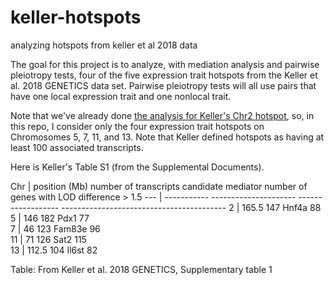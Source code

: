 # keller-hotspots
analyzing hotspots from keller et al 2018 data


The goal for this project is to analyze, with mediation analysis and pairwise pleiotropy tests, four of the five expression trait hotspots from the Keller et al. 2018 GENETICS data set. Pairwise pleiotropy tests will all use pairs that have one local expression trait and one nonlocal trait.

Note that we've already done [the analysis for Keller's Chr2 hotspot](https://github.com/fboehm/keller2018-chr2-hotspot-chtc
), so, in this repo, I consider only the four expression trait hotspots on Chromosomes 5, 7, 11, and 13. Note that Keller defined hotspots as having at least 100 associated transcripts.

Here is Keller's Table S1 (from the Supplemental Documents).

Chr  | position (Mb)   number of transcripts   candidate mediator   number of genes with LOD difference > 1.5
---  | -----------     ---------------------   ------------------   -----------------------------------------
2    | 165.5           147                     Hnf4a                88     
5    | 146             182                     Pdx1                 77     
7    | 46              123                     Fam83e               96     
11   | 71              126                     Sat2                 115     
13   | 112.5           104                     Il6st                82     

Table: From Keller et al. 2018 GENETICS, Supplementary table 1

